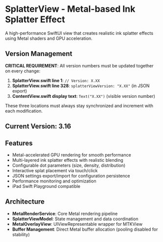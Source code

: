 # SplatterView - Metal-based Ink Splatter Effect

A high-performance SwiftUI view that creates realistic ink splatter effects using Metal shaders and GPU acceleration.

## Version Management

**CRITICAL REQUIREMENT**: All version numbers must be updated together on every change:

1. **SplatterView.swift line 1**: `// Version: X.XX` 
2. **SplatterView.swift line 328**: `splatterViewVersion: "X.XX"` (in JSON export)
3. **ContentView.swift display text**: `Text("X.XX")` (visible version number)

These three locations must always stay synchronized and increment with each modification.

## Current Version: 3.16

## Features

- Metal-accelerated GPU rendering for smooth performance
- Multi-layered ink splatter effects with realistic blending
- Configurable dot parameters (size, density, distribution)
- Interactive splat placement via touch/click
- JSON settings export/import for configuration persistence
- Performance monitoring and optimization
- iPad Swift Playground compatible

## Architecture

- **MetalRenderService**: Core Metal rendering pipeline
- **SplatterViewModel**: State management and data coordination  
- **MetalOverlayView**: UIViewRepresentable wrapper for MTKView
- **Buffer Management**: Direct Metal buffer allocation (pooling disabled for stability)